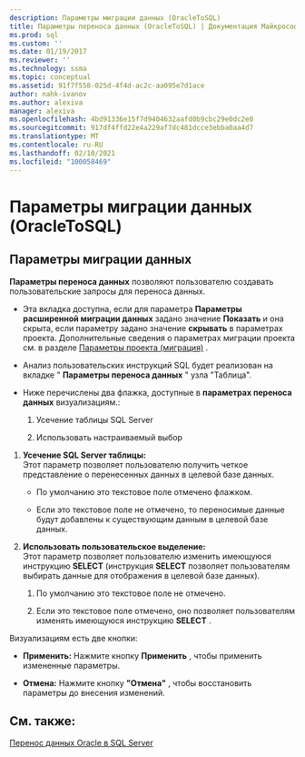 ```yaml
---
description: Параметры миграции данных (OracleToSQL)
title: Параметры переноса данных (OracleToSQL) | Документация Майкрософт
ms.prod: sql
ms.custom: ''
ms.date: 01/19/2017
ms.reviewer: ''
ms.technology: ssma
ms.topic: conceptual
ms.assetid: 91f7f558-025d-4f4d-ac2c-aa095e7d1ace
author: nahk-ivanov
ms.author: alexiva
manager: alexiva
ms.openlocfilehash: 4bd91336e15f7d9404632aafd0b9cbc29e0dc2e0
ms.sourcegitcommit: 917df4ffd22e4a229af7dc481dcce3ebba0aa4d7
ms.translationtype: MT
ms.contentlocale: ru-RU
ms.lasthandoff: 02/10/2021
ms.locfileid: "100058469"
---
```

# <a name="data-migration-settings-oracletosql"></a>Параметры миграции данных (OracleToSQL)
  
## <a name="data-migration-settings"></a>Параметры миграции данных  
**Параметры переноса данных** позволяют пользователю создавать пользовательские запросы для переноса данных.  
  
-   Эта вкладка доступна, если для параметра **Параметры расширенной миграции данных** задано значение **Показать** и она скрыта, если параметру задано значение **скрывать** в параметрах проекта. Дополнительные сведения о параметрах миграции проекта см. в разделе [Параметры проекта (миграция)](./project-settings-migration-oracletosql.md) .  
  
-   Анализ пользовательских инструкций SQL будет реализован на вкладке " **Параметры переноса данных** " узла "Таблица".  
  
-   Ниже перечислены два флажка, доступные в **параметрах переноса данных** визуализациям.:  
  
    1.  Усечение таблицы SQL Server  
  
    2.  Использовать настраиваемый выбор  
  
1.  **Усечение SQL Server таблицы:**  
     Этот параметр позволяет пользователю получить четкое представление о перенесенных данных в целевой базе данных.  
  
    -   По умолчанию это текстовое поле отмечено флажком.  
  
    -   Если это текстовое поле не отмечено, то переносимые данные будут добавлены к существующим данным в целевой базе данных.  
  
2.  **Использовать пользовательское выделение:**  
     Этот параметр позволяет пользователю изменить имеющуюся инструкцию **SELECT** (инструкция **SELECT** позволяет пользователям выбирать данные для отображения в целевой базе данных).  
  
    1.  По умолчанию это текстовое поле не отмечено.  
  
    2.  Если это текстовое поле отмечено, оно позволяет пользователям изменять имеющуюся инструкцию **SELECT** .  
  
Визуализациям есть две кнопки:  
  
-   **Применить:** Нажмите кнопку **Применить** , чтобы применить измененные параметры.  
  
-   **Отмена:** Нажмите кнопку **"Отмена"** , чтобы восстановить параметры до внесения изменений.  
  
## <a name="see-also"></a>См. также:  
[Перенос данных Oracle в SQL Server](migrating-oracle-data-into-sql-server-oracletosql.md)  
